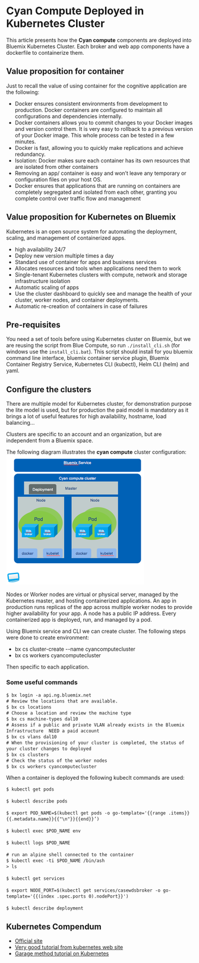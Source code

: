 # Cyan Compute Deployed in Kubernetes Cluster
This article presents how the **Cyan compute** components are deployed into Bluemix Kubernetes Cluster. Each broker and web app components have a dockerfile to containerize them.

## Value proposition for container
Just to recall the value of using container for the cognitive application are the following:
* Docker ensures consistent environments from development to production. Docker containers are configured to maintain all configurations and dependencies internally.
* Docker containers allows you to commit changes to your Docker images and version control them. It is very easy to rollback to a previous version of your Docker image. This whole process can be tested in a few minutes.
* Docker is fast, allowing you to quickly make replications and achieve redundancy.
* Isolation: Docker makes sure each container has its own resources that are isolated from other containers
* Removing an app/ container is easy and won’t leave any temporary or configuration files on your host OS.
* Docker ensures that applications that are running on containers are completely segregated and isolated from each other, granting you complete control over traffic flow and management

## Value proposition for Kubernetes on Bluemix
Kubernetes is an open source system for automating the deployment, scaling, and management of containerized apps.
* high availability 24/7
* Deploy new version multiple times a day
* Standard use of container for apps and business services
* Allocates  resources and tools when applications need them to work
* Single-tenant Kubernetes clusters with compute, network and storage infrastructure isolation
* Automatic scaling of apps
* Use the cluster dashboard to quickly see and manage the health of your cluster, worker nodes, and container deployments.
* Automatic re-creation of containers in case of failures

## Pre-requisites
You need a set of tools before using Kubernetes cluster on Bluemix, but we are reusing the script from Blue Compute, so run `./install_cli.sh` (for windows use the `install_cli.bat`). This script should install for you bluemix command line interface, bluemix container service plugin, Bluemix Container Registry Service, Kubernetes CLI (kubectl), Helm CLI (helm) and yaml.


## Configure the clusters
There are multiple model for Kubernetes cluster, for demonstration purpose the lite model is used, but for production the paid model is mandatory as it brings a lot of useful features for high availability, hostname, load balancing...

Clusters are specific to an account and an organization, but are independent from a Bluemix space.

The following diagram illustrates the **cyan compute** cluster configuration:  
![](cyan-kube.png)  

Nodes or Worker nodes are virtual or physical server, managed by the Kubernetes master, and hosting containerized applications. An app in production runs replicas of the app across multiple worker nodes to provide higher availability for your app. A node has a public IP address.
Every containerized app is deployed, run, and managed by a pod.

Using Bluemix service and CLI we can create cluster. The following steps were done to create environment:
* bx cs cluster-create --name cyancomputecluster
* bx cs workers cyancomputecluster

Then specific to each application.

### Some useful commands

```
$ bx login -a api.ng.bluemix.net
# Review the locations that are available.
$ bx cs locations
# Choose a location and review the machine type
$ bx cs machine-types dal10
# Assess if a public and private VLAN already exists in the Bluemix Infrastructure  NEED a paid account
$ bx cs vlans dal10
# When the provisioning of your cluster is completed, the status of your cluster changes to deployed
$ bx cs clusters
# Check the status of the worker nodes
$ bx cs workers cyancomputecluster
```

When a container is deployed the following kubeclt commands are used:
```
$ kubectl get pods

$ kubectl describe pods

$ export POD_NAME=$(kubectl get pods -o go-template='{{range .items}}{{.metadata.name}}{{"\n"}}{{end}}’)

$ kubectl exec $POD_NAME env

$ kubectl logs $POD_NAME

# run an alpine shell connected to the container
$ kubectl exec -ti $POD_NAME /bin/ash
> ls

$ kubectl get services

$ export NODE_PORT=$(kubectl get services/casewdsbroker -o go-template='{{(index .spec.ports 0).nodePort}}')

$ kubectl describe deployment
```


## Kubernetes Compendum
* [Official site](https://kubernetes.io)
* [Very good tutorial from kubernetes web site](https://kubernetes.io/docs/tutorials/kubernetes-basics/scale-intro/)
* [Garage method tutorial on Kubernetes](https://cloudcontent.mybluemix.net/devops/method/tutorials/kubernetes)
